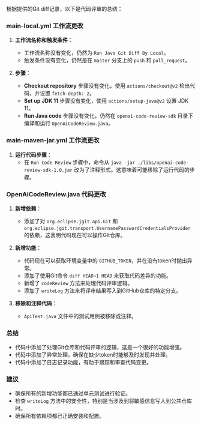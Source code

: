 根据提供的Git diff记录，以下是代码评审的总结：

### main-local.yml 工作流更改

1. **工作流名称和触发条件**：
   - 工作流名称没有变化，仍然为 `Run Java Git Diff By Local`。
   - 触发条件没有变化，仍然是在 `master` 分支上的 `push` 和 `pull_request`。

2. **步骤**：
   - **Checkout repository** 步骤没有变化，使用 `actions/checkout@v2` 检出代码，并设置 `fetch-depth: 2`。
   - **Set up JDK 11** 步骤没有变化，使用 `actions/setup-java@v2` 设置 JDK 11。
   - **Run Java code** 步骤没有变化，仍然在 `openai-code-review-sdk` 目录下编译和运行 `OpenAiCodeReview.java`。

### main-maven-jar.yml 工作流更改

1. **运行代码步骤**：
   - 在 `Run Code Review` 步骤中，命令从 `java -jar ./libs/openai-code-review-sdk-1.0.jar` 改为了注释形式。这意味着可能移除了运行代码的步骤。

### OpenAiCodeReview.java 代码更改

1. **新增依赖**：
   - 添加了对 `org.eclipse.jgit.api.Git` 和 `org.eclipse.jgit.transport.UsernamePasswordCredentialsProvider` 的依赖，这表明代码现在可以操作Git仓库。

2. **新增功能**：
   - 代码现在可以获取环境变量中的 `GITHUB_TOKEN`，并在没有token时抛出异常。
   - 添加了使用Git命令 `diff HEAD~1 HEAD` 来获取代码差异的功能。
   - 新增了 `codeReview` 方法来处理代码评审逻辑。
   - 添加了 `writeLog` 方法来将评审结果写入到GitHub仓库的特定分支。

3. **移除和注释代码**：
   - `ApiTest.java` 文件中的测试用例被移除或注释。

### 总结

- 代码中添加了处理Git仓库和代码评审的逻辑，这是一个很好的功能增强。
- 代码中添加了异常处理，确保在缺少token时能够及时发现并处理。
- 代码中添加了日志记录功能，有助于跟踪和审查代码变更。

### 建议

- 确保所有的新增功能都已通过单元测试进行验证。
- 检查 `writeLog` 方法中的安全性，特别是当涉及到将敏感信息写入到公共仓库时。
- 确保所有依赖项都已正确安装和配置。